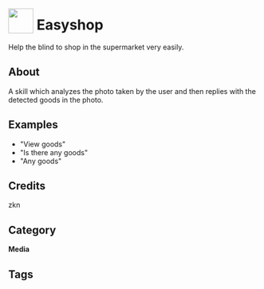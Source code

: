 # <img src="https://raw.githack.com/FortAwesome/Font-Awesome/master/svgs/solid/blind.svg" card_color="#22A7F0" width="50" height="50" style="vertical-align:bottom"/> Easyshop
Help the blind to shop in the supermarket very easily.

## About
A skill which analyzes the photo taken by the user and then replies with the detected goods in the photo.

## Examples
* "View goods"
* "Is there any goods"
* "Any goods"

## Credits
zkn

## Category
**Media**

## Tags

